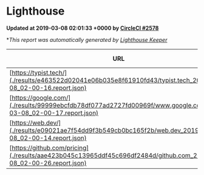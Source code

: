 
# Lighthouse

**Updated at 2019-03-08 02:01:33 +0000 by [CircleCI #2578](https://circleci.com/gh/ItinerisLtd/lighthouse-keeper-example/2578)**

**This report was automatically generated by [Lighthouse Keeper](https://github.com/itinerisltd/lighthouse-keeper)*

| URL | Performance | Accessibility | Best Practices | SEO | PWA | Updated At |
| --- | --- | --- | --- | --- | --- | --- |
| [https://typist.tech/](./results/e463522d02041e06b035e8f61910fd43/typist.tech_2019-03-08_02-00-16.report.json) | 1 |  |  |  |  | 2019-03-08T02:00:16.082Z |
| [https://google.com/](./results/99999ebcfdb78df077ad2727fd00969f/www.google.com_2019-03-08_02-00-17.report.json) | 0.95 | 0.71 | 0.93 | 0.8 | 0.58 | 2019-03-08T02:00:17.701Z |
| [https://web.dev/](./results/e09021ae7f54dd9f3b549cb0bc165f2b/web.dev_2019-03-08_02-00-14.report.json) | 0.97 | 0.93 | 1 | 0.87 | 1 | 2019-03-08T02:00:14.254Z |
| [https://github.com/pricing](./results/aae423b045c13965ddf45c696df2484d/github.com_2019-03-08_02-00-26.report.json) | 0.8 | 0.89 | 0.93 | 0.91 | 0.58 | 2019-03-08T02:00:26.247Z |
